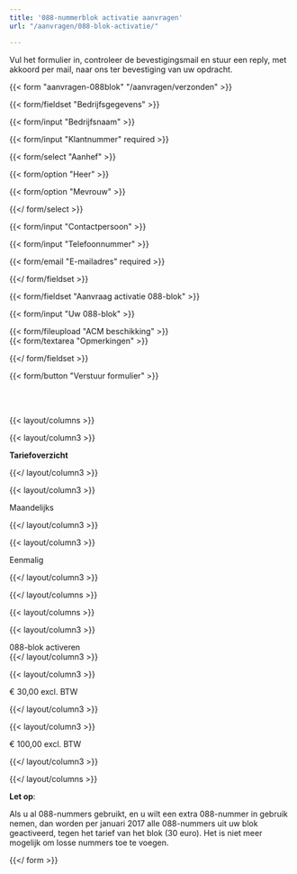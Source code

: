 ```yaml
---
title: '088-nummerblok activatie aanvragen'
url: "/aanvragen/088-blok-activatie/"

---
```

Vul het formulier in, controleer de bevestigingsmail en stuur een reply, met akkoord per mail, naar ons ter bevestiging van uw opdracht.

{{< form "aanvragen-088blok" "/aanvragen/verzonden" >}}

{{< form/fieldset "Bedrijfsgegevens" >}}

{{< form/input "Bedrijfsnaam" >}}

{{< form/input "Klantnummer" required >}}

{{< form/select "Aanhef" >}}

{{< form/option "Heer" >}}

{{< form/option "Mevrouw" >}}

{{</ form/select >}}

{{< form/input "Contactpersoon" >}}

{{< form/input "Telefoonnummer" >}}

{{< form/email "E-mailadres" required >}}

{{</ form/fieldset >}}

{{< form/fieldset "Aanvraag activatie 088-blok" >}}

{{< form/input "Uw 088-blok" >}}

{{< form/fileupload "ACM beschikking" >}}  
{{< form/textarea "Opmerkingen" >}}

{{</ form/fieldset >}}

{{< form/button "Verstuur formulier" >}}

<br><br>

{{< layout/columns >}}

{{< layout/column3 >}}

**Tariefoverzicht**

{{</ layout/column3 >}}

{{< layout/column3 >}}

Maandelijks

{{</ layout/column3 >}}

{{< layout/column3 >}}

Eenmalig

{{</ layout/column3 >}}

{{</ layout/columns >}}

{{< layout/columns >}}

{{< layout/column3 >}}

088-blok activeren  
{{</ layout/column3 >}}

{{< layout/column3 >}}

€ 30,00 excl. BTW

{{</ layout/column3 >}}

{{< layout/column3 >}}

€ 100,00 excl. BTW

{{</ layout/column3 >}}

{{</ layout/columns >}}<br>

**Let op**: <br>

Als u al 088-nummers gebruikt, en u wilt een extra 088-nummer in gebruik nemen, dan worden per januari 2017 alle 088-nummers uit uw blok geactiveerd, tegen het tarief van het blok (30 euro). Het is niet meer mogelijk om losse nummers toe te voegen.

{{</ form >}}